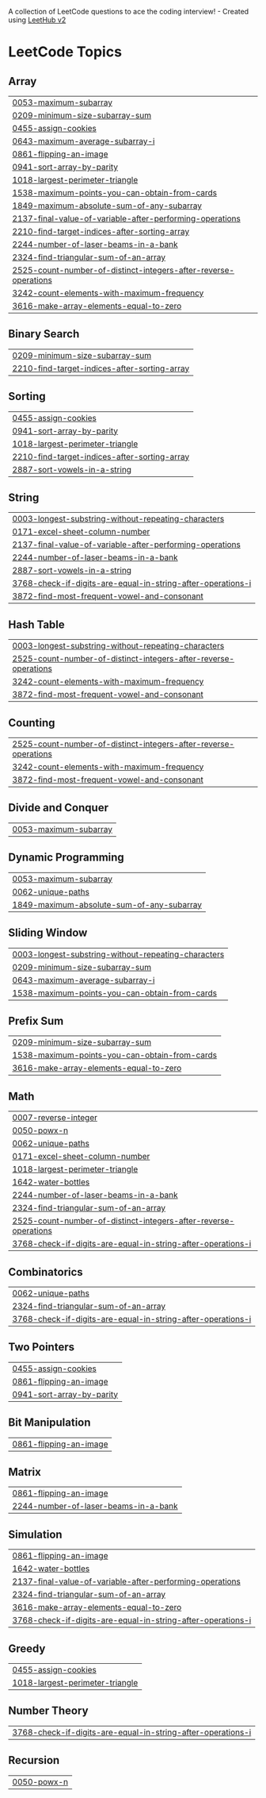 A collection of LeetCode questions to ace the coding interview! - Created using [LeetHub v2](https://github.com/arunbhardwaj/LeetHub-2.0)
<!---LeetCode Topics Start-->
# LeetCode Topics
## Array
|  |
| ------- |
| [0053-maximum-subarray](https://github.com/lalitha31084/Leetcode/tree/master/0053-maximum-subarray) |
| [0209-minimum-size-subarray-sum](https://github.com/lalitha31084/Leetcode/tree/master/0209-minimum-size-subarray-sum) |
| [0455-assign-cookies](https://github.com/lalitha31084/Leetcode/tree/master/0455-assign-cookies) |
| [0643-maximum-average-subarray-i](https://github.com/lalitha31084/Leetcode/tree/master/0643-maximum-average-subarray-i) |
| [0861-flipping-an-image](https://github.com/lalitha31084/Leetcode/tree/master/0861-flipping-an-image) |
| [0941-sort-array-by-parity](https://github.com/lalitha31084/Leetcode/tree/master/0941-sort-array-by-parity) |
| [1018-largest-perimeter-triangle](https://github.com/lalitha31084/Leetcode/tree/master/1018-largest-perimeter-triangle) |
| [1538-maximum-points-you-can-obtain-from-cards](https://github.com/lalitha31084/Leetcode/tree/master/1538-maximum-points-you-can-obtain-from-cards) |
| [1849-maximum-absolute-sum-of-any-subarray](https://github.com/lalitha31084/Leetcode/tree/master/1849-maximum-absolute-sum-of-any-subarray) |
| [2137-final-value-of-variable-after-performing-operations](https://github.com/lalitha31084/Leetcode/tree/master/2137-final-value-of-variable-after-performing-operations) |
| [2210-find-target-indices-after-sorting-array](https://github.com/lalitha31084/Leetcode/tree/master/2210-find-target-indices-after-sorting-array) |
| [2244-number-of-laser-beams-in-a-bank](https://github.com/lalitha31084/Leetcode/tree/master/2244-number-of-laser-beams-in-a-bank) |
| [2324-find-triangular-sum-of-an-array](https://github.com/lalitha31084/Leetcode/tree/master/2324-find-triangular-sum-of-an-array) |
| [2525-count-number-of-distinct-integers-after-reverse-operations](https://github.com/lalitha31084/Leetcode/tree/master/2525-count-number-of-distinct-integers-after-reverse-operations) |
| [3242-count-elements-with-maximum-frequency](https://github.com/lalitha31084/Leetcode/tree/master/3242-count-elements-with-maximum-frequency) |
| [3616-make-array-elements-equal-to-zero](https://github.com/lalitha31084/Leetcode/tree/master/3616-make-array-elements-equal-to-zero) |
## Binary Search
|  |
| ------- |
| [0209-minimum-size-subarray-sum](https://github.com/lalitha31084/Leetcode/tree/master/0209-minimum-size-subarray-sum) |
| [2210-find-target-indices-after-sorting-array](https://github.com/lalitha31084/Leetcode/tree/master/2210-find-target-indices-after-sorting-array) |
## Sorting
|  |
| ------- |
| [0455-assign-cookies](https://github.com/lalitha31084/Leetcode/tree/master/0455-assign-cookies) |
| [0941-sort-array-by-parity](https://github.com/lalitha31084/Leetcode/tree/master/0941-sort-array-by-parity) |
| [1018-largest-perimeter-triangle](https://github.com/lalitha31084/Leetcode/tree/master/1018-largest-perimeter-triangle) |
| [2210-find-target-indices-after-sorting-array](https://github.com/lalitha31084/Leetcode/tree/master/2210-find-target-indices-after-sorting-array) |
| [2887-sort-vowels-in-a-string](https://github.com/lalitha31084/Leetcode/tree/master/2887-sort-vowels-in-a-string) |
## String
|  |
| ------- |
| [0003-longest-substring-without-repeating-characters](https://github.com/lalitha31084/Leetcode/tree/master/0003-longest-substring-without-repeating-characters) |
| [0171-excel-sheet-column-number](https://github.com/lalitha31084/Leetcode/tree/master/0171-excel-sheet-column-number) |
| [2137-final-value-of-variable-after-performing-operations](https://github.com/lalitha31084/Leetcode/tree/master/2137-final-value-of-variable-after-performing-operations) |
| [2244-number-of-laser-beams-in-a-bank](https://github.com/lalitha31084/Leetcode/tree/master/2244-number-of-laser-beams-in-a-bank) |
| [2887-sort-vowels-in-a-string](https://github.com/lalitha31084/Leetcode/tree/master/2887-sort-vowels-in-a-string) |
| [3768-check-if-digits-are-equal-in-string-after-operations-i](https://github.com/lalitha31084/Leetcode/tree/master/3768-check-if-digits-are-equal-in-string-after-operations-i) |
| [3872-find-most-frequent-vowel-and-consonant](https://github.com/lalitha31084/Leetcode/tree/master/3872-find-most-frequent-vowel-and-consonant) |
## Hash Table
|  |
| ------- |
| [0003-longest-substring-without-repeating-characters](https://github.com/lalitha31084/Leetcode/tree/master/0003-longest-substring-without-repeating-characters) |
| [2525-count-number-of-distinct-integers-after-reverse-operations](https://github.com/lalitha31084/Leetcode/tree/master/2525-count-number-of-distinct-integers-after-reverse-operations) |
| [3242-count-elements-with-maximum-frequency](https://github.com/lalitha31084/Leetcode/tree/master/3242-count-elements-with-maximum-frequency) |
| [3872-find-most-frequent-vowel-and-consonant](https://github.com/lalitha31084/Leetcode/tree/master/3872-find-most-frequent-vowel-and-consonant) |
## Counting
|  |
| ------- |
| [2525-count-number-of-distinct-integers-after-reverse-operations](https://github.com/lalitha31084/Leetcode/tree/master/2525-count-number-of-distinct-integers-after-reverse-operations) |
| [3242-count-elements-with-maximum-frequency](https://github.com/lalitha31084/Leetcode/tree/master/3242-count-elements-with-maximum-frequency) |
| [3872-find-most-frequent-vowel-and-consonant](https://github.com/lalitha31084/Leetcode/tree/master/3872-find-most-frequent-vowel-and-consonant) |
## Divide and Conquer
|  |
| ------- |
| [0053-maximum-subarray](https://github.com/lalitha31084/Leetcode/tree/master/0053-maximum-subarray) |
## Dynamic Programming
|  |
| ------- |
| [0053-maximum-subarray](https://github.com/lalitha31084/Leetcode/tree/master/0053-maximum-subarray) |
| [0062-unique-paths](https://github.com/lalitha31084/Leetcode/tree/master/0062-unique-paths) |
| [1849-maximum-absolute-sum-of-any-subarray](https://github.com/lalitha31084/Leetcode/tree/master/1849-maximum-absolute-sum-of-any-subarray) |
## Sliding Window
|  |
| ------- |
| [0003-longest-substring-without-repeating-characters](https://github.com/lalitha31084/Leetcode/tree/master/0003-longest-substring-without-repeating-characters) |
| [0209-minimum-size-subarray-sum](https://github.com/lalitha31084/Leetcode/tree/master/0209-minimum-size-subarray-sum) |
| [0643-maximum-average-subarray-i](https://github.com/lalitha31084/Leetcode/tree/master/0643-maximum-average-subarray-i) |
| [1538-maximum-points-you-can-obtain-from-cards](https://github.com/lalitha31084/Leetcode/tree/master/1538-maximum-points-you-can-obtain-from-cards) |
## Prefix Sum
|  |
| ------- |
| [0209-minimum-size-subarray-sum](https://github.com/lalitha31084/Leetcode/tree/master/0209-minimum-size-subarray-sum) |
| [1538-maximum-points-you-can-obtain-from-cards](https://github.com/lalitha31084/Leetcode/tree/master/1538-maximum-points-you-can-obtain-from-cards) |
| [3616-make-array-elements-equal-to-zero](https://github.com/lalitha31084/Leetcode/tree/master/3616-make-array-elements-equal-to-zero) |
## Math
|  |
| ------- |
| [0007-reverse-integer](https://github.com/lalitha31084/Leetcode/tree/master/0007-reverse-integer) |
| [0050-powx-n](https://github.com/lalitha31084/Leetcode/tree/master/0050-powx-n) |
| [0062-unique-paths](https://github.com/lalitha31084/Leetcode/tree/master/0062-unique-paths) |
| [0171-excel-sheet-column-number](https://github.com/lalitha31084/Leetcode/tree/master/0171-excel-sheet-column-number) |
| [1018-largest-perimeter-triangle](https://github.com/lalitha31084/Leetcode/tree/master/1018-largest-perimeter-triangle) |
| [1642-water-bottles](https://github.com/lalitha31084/Leetcode/tree/master/1642-water-bottles) |
| [2244-number-of-laser-beams-in-a-bank](https://github.com/lalitha31084/Leetcode/tree/master/2244-number-of-laser-beams-in-a-bank) |
| [2324-find-triangular-sum-of-an-array](https://github.com/lalitha31084/Leetcode/tree/master/2324-find-triangular-sum-of-an-array) |
| [2525-count-number-of-distinct-integers-after-reverse-operations](https://github.com/lalitha31084/Leetcode/tree/master/2525-count-number-of-distinct-integers-after-reverse-operations) |
| [3768-check-if-digits-are-equal-in-string-after-operations-i](https://github.com/lalitha31084/Leetcode/tree/master/3768-check-if-digits-are-equal-in-string-after-operations-i) |
## Combinatorics
|  |
| ------- |
| [0062-unique-paths](https://github.com/lalitha31084/Leetcode/tree/master/0062-unique-paths) |
| [2324-find-triangular-sum-of-an-array](https://github.com/lalitha31084/Leetcode/tree/master/2324-find-triangular-sum-of-an-array) |
| [3768-check-if-digits-are-equal-in-string-after-operations-i](https://github.com/lalitha31084/Leetcode/tree/master/3768-check-if-digits-are-equal-in-string-after-operations-i) |
## Two Pointers
|  |
| ------- |
| [0455-assign-cookies](https://github.com/lalitha31084/Leetcode/tree/master/0455-assign-cookies) |
| [0861-flipping-an-image](https://github.com/lalitha31084/Leetcode/tree/master/0861-flipping-an-image) |
| [0941-sort-array-by-parity](https://github.com/lalitha31084/Leetcode/tree/master/0941-sort-array-by-parity) |
## Bit Manipulation
|  |
| ------- |
| [0861-flipping-an-image](https://github.com/lalitha31084/Leetcode/tree/master/0861-flipping-an-image) |
## Matrix
|  |
| ------- |
| [0861-flipping-an-image](https://github.com/lalitha31084/Leetcode/tree/master/0861-flipping-an-image) |
| [2244-number-of-laser-beams-in-a-bank](https://github.com/lalitha31084/Leetcode/tree/master/2244-number-of-laser-beams-in-a-bank) |
## Simulation
|  |
| ------- |
| [0861-flipping-an-image](https://github.com/lalitha31084/Leetcode/tree/master/0861-flipping-an-image) |
| [1642-water-bottles](https://github.com/lalitha31084/Leetcode/tree/master/1642-water-bottles) |
| [2137-final-value-of-variable-after-performing-operations](https://github.com/lalitha31084/Leetcode/tree/master/2137-final-value-of-variable-after-performing-operations) |
| [2324-find-triangular-sum-of-an-array](https://github.com/lalitha31084/Leetcode/tree/master/2324-find-triangular-sum-of-an-array) |
| [3616-make-array-elements-equal-to-zero](https://github.com/lalitha31084/Leetcode/tree/master/3616-make-array-elements-equal-to-zero) |
| [3768-check-if-digits-are-equal-in-string-after-operations-i](https://github.com/lalitha31084/Leetcode/tree/master/3768-check-if-digits-are-equal-in-string-after-operations-i) |
## Greedy
|  |
| ------- |
| [0455-assign-cookies](https://github.com/lalitha31084/Leetcode/tree/master/0455-assign-cookies) |
| [1018-largest-perimeter-triangle](https://github.com/lalitha31084/Leetcode/tree/master/1018-largest-perimeter-triangle) |
## Number Theory
|  |
| ------- |
| [3768-check-if-digits-are-equal-in-string-after-operations-i](https://github.com/lalitha31084/Leetcode/tree/master/3768-check-if-digits-are-equal-in-string-after-operations-i) |
## Recursion
|  |
| ------- |
| [0050-powx-n](https://github.com/lalitha31084/Leetcode/tree/master/0050-powx-n) |
<!---LeetCode Topics End-->